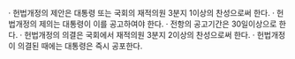 · 헌법개정의 제안은 대통령 또는 국회의 재적의원 3분지 1이상의 찬성으로써 한다.
· 헌법개정의 제의는 대통령이 이를 공고하여야 한다.
· 전항의 공고기간은 30일이상으로 한다.
· 헌법개정의 의결은 국회에서 재적의원 3분지 2이상의 찬성으로써 한다.
· 헌법개정이 의결된 때에는 대통령은 즉시 공포한다.
